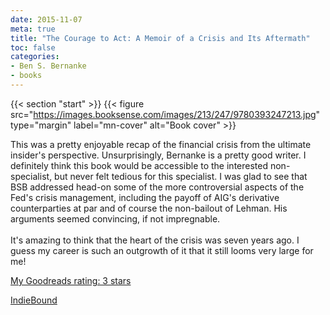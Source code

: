```yaml
---
date: 2015-11-07
meta: true
title: "The Courage to Act: A Memoir of a Crisis and Its Aftermath"
toc: false
categories:
- Ben S. Bernanke
- books
---
```


{{< section "start" >}}
{{< figure src="https://images.booksense.com/images/213/247/9780393247213.jpg" type="margin" label="mn-cover" alt="Book cover" >}}

This was a pretty enjoyable recap of the financial crisis from the ultimate insider's perspective. Unsurprisingly, Bernanke is a pretty good writer. I definitely think this book would be accessible to the interested non-specialist, but never felt tedious for this specialist. I was glad to see that BSB addressed head-on some of the more controversial aspects of the Fed's crisis management, including the payoff of AIG's derivative counterparties at par and of course the non-bailout of Lehman. His arguments seemed convincing, if not impregnable. <br /><br />It's amazing to think that the heart of the crisis was seven years ago. I guess my career is such an outgrowth of it that it still looms very large for me!

[My Goodreads rating: 3 stars](https://www.goodreads.com/review/show/1418413593)  

[IndieBound](https://www.indiebound.org/book/9780393247213)
